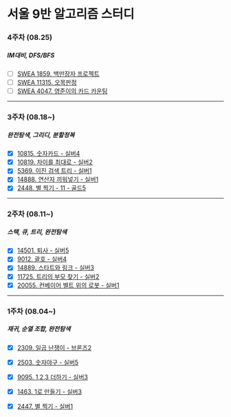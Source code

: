 # 서울 9반 알고리즘 스터디

### 4주차 (08.25)
##### IM대비, DFS/BFS
- [ ] [SWEA 1859. 백만장자 프로젝트](https://swexpertacademy.com/main/code/problem/problemDetail.do?contestProbId=AV5LrsUaDxcDFAXc&categoryId=AV5LrsUaDxcDFAXc&categoryType=CODE&problemTitle=1859&orderBy=FIRST_REG_DATETIME&selectCodeLang=ALL&select-1=&pageSize=10&pageIndex=1&&&&&&&&&)
- [ ] [SWEA 11315. 오목판정](https://swexpertacademy.com/main/code/problem/problemDetail.do?contestProbId=AXaSUPYqPYMDFASQ&categoryId=AXaSUPYqPYMDFASQ&categoryType=CODE&problemTitle=1315&orderBy=FIRST_REG_DATETIME&selectCodeLang=ALL&select-1=&pageSize=10&pageIndex=1)
- [ ] [SWEA 4047. 영준이의 카드 카운팅](https://swexpertacademy.com/main/code/problem/problemDetail.do?contestProbId=AWIsY84KEPMDFAWN&categoryId=AWIsY84KEPMDFAWN&categoryType=CODE&problemTitle=4047&orderBy=FIRST_REG_DATETIME&selectCodeLang=ALL&select-1=&pageSize=10&pageIndex=1)

------------------

### 3주차 (08.18~)
##### 완전탐색, 그리디, 분할정복
- [X] [10815. 숫자카드 - 실버4](https://www.acmicpc.net/problem/10815)
- [X] [10819. 차이를 최대로 - 실버2](https://www.acmicpc.net/problem/10819)
- [X] [5369. 이진 검색 트리 - 실버1](https://www.acmicpc.net/problem/5639)
- [X] [14888. 연산자 끼워넣기 - 실버1](https://www.acmicpc.net/problem/14888)
- [X] [2448. 별 찍기 - 11 - 골드5](https://www.acmicpc.net/problem/2448)

------------------

### 2주차 (08.11~)
##### 스택, 큐, 트리, 완전탐색
- [X] [14501. 퇴사 - 실버5](https://www.acmicpc.net/problem/14501)
- [X] [9012. 괄호 - 실버4](https://www.acmicpc.net/problem/9012)
- [X] [14889. 스타트와 링크 - 실버3](https://www.acmicpc.net/problem/14889)
- [X] [11725. 트리의 부모 찾기 - 실버2](https://www.acmicpc.net/problem/11725)
- [X] [20055. 컨베이어 벨트 위의 로봇 - 실버1](https://www.acmicpc.net/problem/20055)

------------------

### 1주차 (08.04~)
##### 재귀, 순열 조합, 완전탐색
- [X] [2309. 일곱 난쟁이 - 브론즈2](https://www.acmicpc.net/problem/2309)
- [X] [2503. 숫자야구 - 실버5](https://www.acmicpc.net/problem/2309)
- [X] [9095. 1,2,3 더하기 - 실버3](https://www.acmicpc.net/problem/9095)
- [X] [1463. 1로 만들기 - 실버3](https://www.acmicpc.net/problem/1463)
- [X] [2447. 별 찍기 - 실버1](https://www.acmicpc.net/problem/2447)

